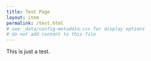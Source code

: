 ```yaml
---
title: Test Page
layout: item
permalink: /test.html
# see _data/config-metadata.csv for display options
# do not add content to this file
---
```


This is just a test.